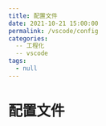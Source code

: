 ```yaml
---
title: 配置文件
date: 2021-10-21 15:00:00
permalink: /vscode/config
categories: 
  -- 工程化
  -- vscode
tags: 
  - null
---
```


# 配置文件